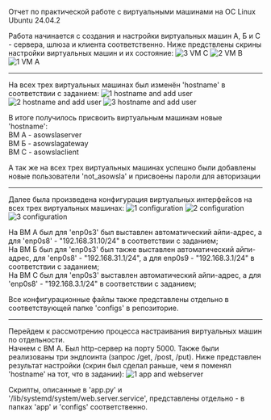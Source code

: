 Отчет по практической работе с виртуальными машинами на ОС Linux Ubuntu 24.04.2

Работа начинается с создания и настройки виртуальных машин А, Б и С - сервера, шлюза и клиента соответственно.
Ниже предствлены скрины настройки виртуальных машин и их состояние:
![3 VM C](https://github.com/user-attachments/assets/aea185b9-502e-4e87-8646-738c90d8d457)
![2 VM B](https://github.com/user-attachments/assets/da9744cf-cc18-4d5b-8a47-9d854e0ad308)
![1 VM A](https://github.com/user-attachments/assets/e800ffc2-1e71-4821-8a16-a0d3fe862c1b)

---

На всех трех виртуальных машинах был изменён 'hostname' в соответствии с заданием:
![1 hostname and add user](https://github.com/user-attachments/assets/b6477e76-06de-4855-bf62-1acdab0898a2)
![2 hostname and add user](https://github.com/user-attachments/assets/342684de-5ae1-4ea0-a460-dcbc3a8738ae)
![3 hostname and add user](https://github.com/user-attachments/assets/70036e6b-164f-47d0-b8a6-ed1d698f2d61)

В итоге получилось присвоить виртуальным машинам новые 'hostname': <br>
ВМ А - asowslaserver <br> ВМ Б - asowslagateway <br> ВМ С - asowslaclient

А так же на всех трех виртуальных машинах успешно были добавлены новые пользователи 'not_asowsla' и присвоены пароли для авторизации

---

Далее была произведена конфигурация виртуальных интерфейсов на всех трех виртуальных машинах:
![1 configuration](https://github.com/user-attachments/assets/2185bfec-72ec-4fa8-87de-5b413970cd0f)
![2 configuration](https://github.com/user-attachments/assets/dd83cf2e-5b1b-45fd-a64d-f67c447ec4c0)
![3 configuration](https://github.com/user-attachments/assets/f7e060b5-3731-4e7a-80a8-c7a007a3dd23)

На ВМ А был для 'enp0s3' был выставлен автоматический айпи-адрес, а для 'enp0s8' - "192.168.31.10/24" в соответствии с заданием; <br>
На ВМ Б был для 'enp0s3' был также выставлен автоматический айпи-адрес, для 'enp0s8' - "192.168.31.1/24", а для enp0s9 - "192.168.3.1/24" в соответствии с заданием; <br>
На ВМ С был для 'enp0s3' выставлен автоматический айпи-адрес, а для 'enp0s8' - "192.168.3.1/24" в соответствии с заданием;

Все конфигурационные файлы также представлены отдельно в соответствующей папке 'configs' в репозиторие.

---

Перейдем к рассмотрению процесса настраивания виртуальных машин по отдельности. <br> Начнем с ВМ А. Был http-сервер на порту 5000. Также были реализованы три эндпоинта (запрос /get, /post, /put). Ниже представлен результат настройки (скрин был сделал раньше, чем я поменял 'hostname' на тот, что в задании):
![1 app and webserver](https://github.com/user-attachments/assets/a4ab76d8-2cfb-4b20-907f-10d7a4ef2690)

Скрипты, описанные в 'app.py' и '/lib/systemd/system/web.server.service', представлены отдельно - в папках 'app' и 'configs' соответственно.
